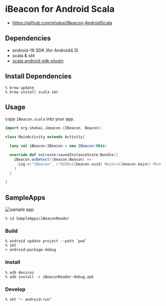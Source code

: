 iBeacon for Android Scala
=========================

- https://github.com/shokai/iBeacon-AndroidScala


Dependencies
------------
- android-18 SDK (for Android4.3)
- scala & sbt
- [scala android-sdk-plugin](https://github.com/pfn/android-sdk-plugin)


Install Dependencies
--------------------

    % brew update
    % brew install scala sbt


Usage
-----

copy `IBeacon.scala` into your app.


```scala
import org.shokai.ibeacon.{IBeacon, Beacon};
```

```scala
class MainActivity extends Activity{

  lazy val iBeacon:IBeacon = new IBeacon(this)

  override def onCreate(savedInstanceState:Bundle){
    iBeacon.onDetect((beacon:Beacon) =>
      Log.v("iBeacon", s"UUID=${beacon.uuid} Major=${beacon.major} Minor=${beacon.minor} RSSI=${beacon.rssi}")
    )
  }

}
```

SampleApps
----------

![sample app](http://shokai.org/archive/file/59e5175520370a366113eb39781639df.png)


    % cd SampleApps/iBeaconReader


### Build

    % android update project --path `pwd`
    % sbt
    > android:package-debug


### Install

    % adb devices
    % adb install -r iBeaconReader-debug.apk


### Develop

    % sbt "~ android:run"
